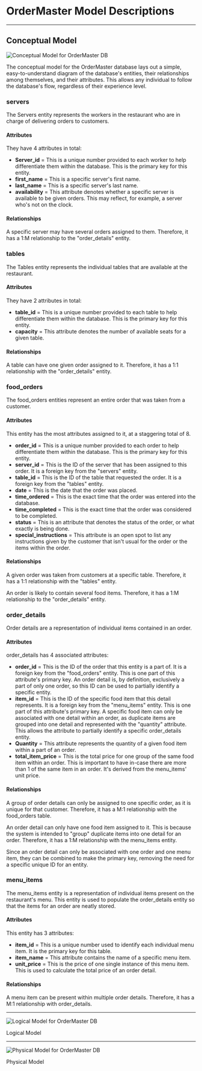 # OrderMaster Model Descriptions
---
## Conceptual Model
![Conceptual Model for OrderMaster DB](CS3900_OrderMaster_Conceptual.png)

The conceptual model for the OrderMaster database lays out a simple, easy-to-understand diagram of the database's entities, their relationships among themselves, and their attributes. This allows any individual to follow the database's flow, regardless of their experience level.

### servers
The Servers entity represents the workers in the restaurant who are in charge of delivering orders to customers.

#### Attributes
They have 4 attributes in total:
- **Server_id** = This is a unique number provided to each worker to help differentiate them within the database. This is the primary key for this entity.
- **first_name** = This is a specific server's first name.
- **last_name** = This is a specific server's last name.
- **availability** = This attribute denotes whether a specific server is available to be given orders. This may reflect, for example, a server who's not on the clock.

#### Relationships
A specific server may have several orders assigned to them. Therefore, it has a 1:M relationship to the "order_details" entity.

### tables
The Tables entity represents the individual tables that are available at the restaurant.

#### Attributes
They have 2 attributes in total:
- **table_id** = This is a unique number provided to each table to help differentiate them within the database. This is the primary key for this entity.
- **capacity** = This attribute denotes the number of available seats for a given table.
#### Relationships
A table can have one given order assigned to it. Therefore, it has a 1:1 relationship with the "order_details" entity.

### food_orders
The food_orders entities represent an entire order that was taken from a customer.

#### Attributes
This entity has the most attributes assigned to it, at a staggering total of 8.
- **order_id** = This is a unique number provided to each order to help differentiate them within the database. This is the primary key for this entity.
- **server_id** = This is the ID of the server that has been assigned to this order. It is a foreign key from the "servers" entity.
- **table_id** = This is the ID of the table that requested the order. It is a foreign key from the "tables" entity.
- **date** = This is the date that the order was placed.
- **time_ordered** = This is the exact time that the order was entered into the database.
- **time_completed** = This is the exact time that the order was considered to be completed.
- **status** = This is an attribute that denotes the status of the order, or what exactly is being done.
- **special_instructions** = This attribute is an open spot to list any instructions given by the customer that isn't usual for the order or the items within the order.
  
#### Relationships
A given order was taken from customers at a specific table. Therefore, it has a 1:1 relationship with the "tables" entity.

An order is likely to contain several food items. Therefore, it has a 1:M relationship to the "order_details" entity.

### order_details
Order details are a representation of individual items contained in an order.

#### Attributes
order_details has 4 associated attributes:
- **order_id** = This is the ID of the order that this entity is a part of. It is a foreign key from the "food_orders" entity. This is one part of this attribute's primary key. An order detail is, by definition, exclusively a part of only one order, so this ID can be used to partially identify a specific entity.
- **item_id** = This is the ID of the specific food item that this detail represents. It is a foreign key from the "menu_items" entity. This is one part of this attribute's primary key. A specific food item can only be associated with one detail within an order, as duplicate items are grouped into one detail and represented with the "quantity" attribute. This allows the attribute to partially identify a specific order_details entity.
- **Quantity** = This attribute represents the quantity of a given food item within a part of an order.
- **total_item_price** = This is the total price for one group of the same food item within an order. This is important to have in-case there are more than 1 of the same item in an order. It's derived from the menu_items' unit price.
#### Relationships
A group of order details can only be assigned to one specific order, as it is unique for that customer. Therefore, it has a M:1 relationship with the food_orders table.

An order detail can only have one food item assigned to it. This is because the system is intended to "group" duplicate items into one detail for an order. Therefore, it has a 1:M relationship with the menu_items entity.

Since an order detail can only be associated with one order and one menu item, they can be combined to make the primary key, removing the need for a specific unique ID for an entity.

### menu_items

The menu_items entity is a representation of individual items present on the restaurant's menu. This entity is used to populate the order_details entity so that the items for an order are neatly stored.
#### Attributes
This entity has 3 attributes:
- **item_id** = This is a unique number used to identify each individual menu item. It is the primary key for this table.
- **item_name** = This attribute contains the name of a specific menu item.
- **unit_price** = This is the price of one single instance of this menu item. This is used to calculate the total price of an order detail.
#### Relationships
A menu item can be present within multiple order details. Therefore, it has a M:1 relationship with order_details.


---

![Logical Model for OrderMaster DB](CS3900_OrderMaster_Logical.png)

Logical Model

---

![Physical Model for OrderMaster DB](CS3900_OrderMaster_Physical.png)

Physical Model
